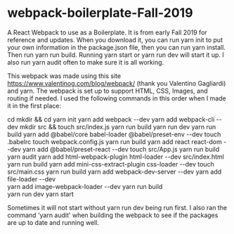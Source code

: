 # webpack-boilerplate-Fall-2019
A React Webpack to use as a Boilerplate. It is from early Fall 2019 for reference and updates. When you download it, you can run yarn init to put your own information in the package.json file, then you can run yarn install. Then run yarn run build. Running yarn start or yarn run dev will start it up. I also run yarn audit often to make sure it is all working.

This webpack was made using this site https://www.valentinog.com/blog/webpack/ (thank you Valentino Gagliardi) and yarn. The webpack is set up to support HTML, CSS, Images, and routing if needed. I used the following commands in this order when I made it in the first place:

cd <into the file where I will place my project>
mkdir <whatever I decide to call this file> && cd <whatever I decide to call this file>
yarn init
yarn add webpack --dev
yarn add webpack-cli --dev
mkdir src && touch src/index.js
yarn run build
yarn run dev
yarn run build
yarn add @babel/core babel-loader @babel/preset-env --dev
touch .babelrc
touch webpack.config.js
yarn run build
yarn add react react-dom --dev
yarn add @babel/preset-react --dev
touch src/App.js
yarn run build
yarn audit
yarn add html-webpack-plugin html-loader --dev
src/index.html
yarn run build
yarn add mini-css-extract-plugin css-loader --dev
touch src/main.css
yarn run build
yarn add webpack-dev-server --dev
yarn add file-loader --dev  
yarn add image-webpack-loader --dev
yarn run build  
yarn run dev 
yarn start  

Sometimes it will not start without yarn run dev being run first. I also ran the command 'yarn audit' when building the webpack to see if the packages are up to date and running well.
